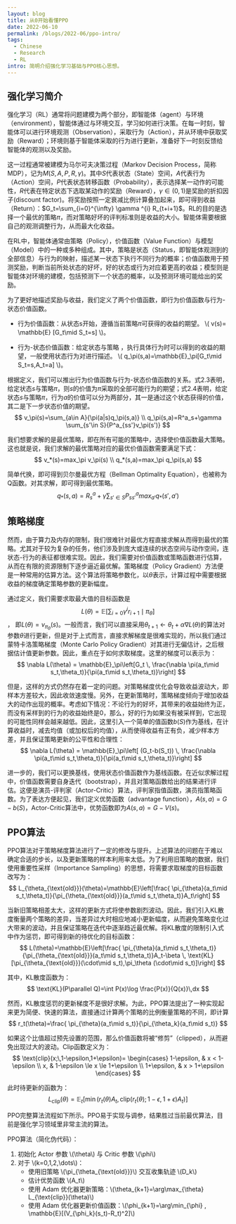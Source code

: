 ```yaml
---
layout: blog
title: 从0开始看懂PPO
date: 2022-06-10
permalink: /blogs/2022-06/ppo-intro/
tags:
  - Chinese
  - Research
  - RL
intro: 简明介绍强化学习基础与PPO核心思想。
---
```



## 强化学习简介

强化学习（RL）通常将问题建模为两个部分，即智能体（agent）与环境（environment），智能体通过与环境交互，学习如何进行决策。在每一时刻，智能体可以进行环境观测（Observation），采取行为（Action），并从环境中获取奖励（Reward）；环境则基于智能体采取的行为进行更新，准备好下一时刻反馈给智能体的观测以及奖励。


这一过程通常被建模为马尔可夫决策过程（Markov Decision Process，简称MDP），记为$M(S,A,P,R,\gamma)$。其中$S$代表状态（State）空间，$A$代表行为（Action）空间，$P$代表状态转移函数（Probability），表示选择某一动作的可能性，$R$代表在特定状态下选取某动作的奖励（Reward），$\gamma\in(0,1)$是奖励的折扣因子(discount factor)。将奖励按照一定衰减比例计算叠加起来，即可得到收益（Return）：$G_t=\sum_{i=0}^{\infty} \gamma ^{i} R_{t+i+1}$。RL的目的是选择一个最优的策略$\pi$，而对策略好坏的评判标准则是收益的大小。智能体需要根据自己的观测调整行为，从而最大化收益。

在RL中，智能体通常由策略（Policy），价值函数（Value Function）与模型（Model）中的一种或多种组成。其中，策略是状态（Status，即智能体观测到的全部信息）与行为的映射，描述某一状态下执行不同行为的概率；价值函数用于预测奖励，判断当前所处状态的好坏，好的状态或行为对应着更高的收益；模型则是智能体对环境的建模，包括预测下一个状态的概率，以及预测环境可能给出的奖励。

为了更好地描述奖励与收益，我们定义了两个价值函数，即行为价值函数与行为-状态价值函数。

- 行为价值函数：从状态s开始，遵循当前策略$\pi$可获得的收益的期望。 \\( v(s)= \\mathbb{E} [G_t\\mid S_t=s] \\)。

- 行为-状态价值函数：给定状态与策略 ，执行具体行为时可以得到的收益的期望，一般使用状态行为对进行描述。 \\( q_\\pi(s,a)=\\mathbb{E}_\\pi[G_t\\mid S_t=s,A_t=a] \\)。

根据定义，我们可以推出行为价值函数与行为-状态价值函数的关系。式2.3表明，给定状态$s$与策略$\pi$，则$s$的价值为$\pi$采取的全部可能行为的期望；式2.4表明，给定状态$s$与策略$\pi$，行为$a$的价值可以分为两部分，其一是通过这个状态获得的价值，其二是下一步状态价值的期望。
$$
   v_\pi(s)=\sum_{a\in A}{\pi(a|s)q_\pi(s,a)} \\
   q_\pi(s,a)=R^a_s+\gamma \sum_{s'\in S}{P^a_{ss'}v_\pi(s')}
$$

我们想要求解的是最优策略，即在所有可能的策略中，选择使价值函数最大策略。这也就是说，我们求解的最优策略对应的最优价值函数需要满足下式：
$$
   v_*(s)=max_\pi v_\pi(s) \\
   q_*(s,a)=max_\pi q_\pi(s,a)
$$

简单代换，即可得到贝尔曼最优方程（Bellman Optimality Equation），也被称为Q函数。对其求解，即可得到最优策略。
$$
q_*(s,a)=R^a_s+\gamma \sum_{s'\in S}{P^a_{ss'} max_{a'} q_*(s',a')}
$$

## 策略梯度
然而，由于算力及内存的限制，我们很难针对最优方程直接求解从而得到最优的策略。尤其对于较为复杂的任务，他们涉及到庞大或连续的状态空间与动作空间，连状态-行为的表征都很难实现。因此，我们需要对价值函数或策略函数进行估算，从而在有限的资源限制下逐步逼近最优解。策略梯度（Policy Gradient）方法便是一种常用的估算方法。这个算法将策略参数化，以$\theta$表示，计算过程中需要根据收益的梯度确定策略参数的更新幅度。

通过定义，我们需要求取最大值的目标函数是
$$
L(\theta)=\mathbb{E}[\sum_{i=0} \gamma ^{i}r_{i+1} \mid \pi_{\theta}]
$$，
即$L(\theta)=v_{\pi_\theta}(s)$。一般而言，我们可以直接采用$\theta_{t+1} \leftarrow \theta_t+\alpha \nabla L(\theta)$的算法对参数$\theta$进行更新，但是对于上式而言，直接求解梯度是很难实现的，所以我们通过蒙特卡洛策略梯度（Monte Carlo Policy Gradient）对其进行无偏估计，之后根据估计值更新参数。因此，重点在于如何求取梯度。这里的梯度可以表示为：
$$
\nabla L(\theta) = \mathbb{E}_\pi\left[G_t \, \frac{\nabla \pi(a_t\mid s_t,\theta_t)}{\pi(a_t\mid s_t,\theta_t)}\right]
$$

但是，这样的方式仍然存在着一定的问题。对策略梯度优化会导致收益波动大，即样本方差较大，因此收敛速度慢。另外，在更新策略时，策略梯度倾向于增加收益大的动作出现的概率。考虑如下情况：不论行为的好坏，其带来的收益始终为正，而没有采样到的行为的收益始终是0，那么，好的行为如果没有被采样到，它出现的可能性同样会越来越低。因此，这里引入一个简单的值函数$b(S)$作为基线，在计算收益时，减去均值（或加权后的均值），从而使得收益有正有负，减少样本方差，并且保证策略更新的公平性和合理性：
$$
\nabla L(\theta) = \mathbb{E}_\pi\left[ (G_t-b(S_t))  \, \frac{\nabla \pi(a_t\mid s_t,\theta_t)}{\pi(a_t\mid s_t,\theta_t)}\right]
$$

进一步的，我们可以更换基线，使用状态价值函数作为基线函数。在近似求解过程中，价值函数需要自身迭代（bootstrap），并且对策略函数给出的结果进行评估。这便是演员-评判家（Actor-Critic）算法，评判家指值函数，演员指策略函数。为了表达方便起见，我们定义优势函数（advantage function），$A(s,a)=G-b(S)$，Actor-Critic算法中，优势函数即为$A(s,a)=G-V(s)$。

## PPO算法

PPO算法对于策略梯度算法进行了一定的修改与提升。上述算法的问题在于难以确定合适的步长，以及更新策略的样本利用率太低。为了利用旧策略的数据，我们使用重要性采样（Importance Sampling）的思想，将需要求取梯度的目标函数改写为：
$$
L_{\theta_{\text{old}}}(\theta)=\mathbb{E}\left[\frac{ \pi_{\theta}(a_t\mid s_t,\theta_t)}{\pi_{\theta_{\text{old}}}(a_t\mid s_t,\theta_t)}A_t\right]
$$

当新旧策略相差太大，这样的更新方式将使参数剧烈波动。因此，我们引入KL散度衡量两个策略的差异，当差异过大时相应地减小更新幅度，从而避免策略变化过大带来的波动，并且保证策略在迭代中逐渐趋近最优解。将KL散度的限制引入式中作为惩罚，即可得到新的待优化的目标函数： 
$$
L(\theta)=\mathbb{E}\left[\frac{ \pi_{\theta}(a_t\mid s_t,\theta_t)}{\pi_{\theta_{\text{old}}}(a_t\mid s_t,\theta_t)}A_t-\beta \, \text{KL}[\pi_{\theta_{\text{old}}}(\cdot\mid s_t),\pi_\theta (\cdot\mid s_t)]\right]
$$

其中，KL散度函数为：
$$
\text{KL}(P\parallel Q)=\int P(x)\log \frac{P(x)}{Q(x)}\,dx
$$

然而，KL散度惩罚的更新梯度不是很好求解。为此，PPO算法提出了一种实现起来更为简便、快速的算法，直接通过计算两个策略的比例衡量策略的不同，即计算
$$
r_t(\theta)=\frac{ \pi_{\theta}(a_t\mid s_t)}{\pi_{\theta_k}(a_t\mid s_t)}
$$


如果这个比值超过预先设置的范围，那么价值函数将被“修剪”（clipped），从而避免出现过大的波动。Clip函数定义为：
$$
\text{clip}(x;\,1-\epsilon,1+\epsilon)=
\begin{cases}
1-\epsilon, & x < 1-\epsilon \\
x, & 1-\epsilon \le x \le 1+\epsilon \\
1+\epsilon, & x > 1+\epsilon
\end{cases}
$$

此时待更新的函数为：
$$
L_{\text{clip}}(\theta)=\mathbb{E}_t\left[\min\left(r_t(\theta)A_t, 
\text{clip}(r_t(\theta);1-\epsilon,1+\epsilon)A_t\right)\right]
$$

PPO完整算法流程如下所示。PPO易于实现与调参，结果胜过当前最优算法，目前是强化学习领域里非常主流的算法。

PPO算法（简化伪代码）：

1. 初始化 Actor 参数 \\(\\theta\\) 与 Critic 参数 \\(\\phi\\)
2. 对于 \\(k=0,1,2,\\dots\\)：
   - 使用旧策略 \\(\\pi_{\\theta_{\\text{old}}}\\) 交互收集轨迹 \\(D_k\\)
   - 估计优势函数 \\(A_t\\)
   - 使用 Adam 优化器更新策略：\\(\\theta_{k+1}=\\arg\\max_{\\theta} L_{\\text{clip}}(\\theta)\\)
   - 使用 Adam 优化器更新价值函数：\\(\\phi_{k+1}=\\arg\\min_{\\phi} \, \\mathbb{E}[(V_{\\phi_k}(s_t)-R_t)^2]\\)